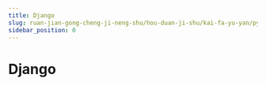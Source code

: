 ```yaml
---
title: Django
slug: ruan-jian-gong-cheng-ji-neng-shu/hou-duan-ji-shu/kai-fa-yu-yan/python/django/django
sidebar_position: 0
---
```


# Django

